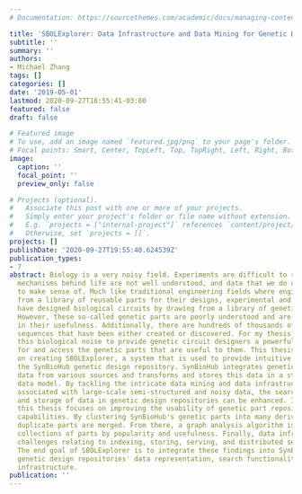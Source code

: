 ```yaml
---
# Documentation: https://sourcethemes.com/academic/docs/managing-content/

title: 'SBOLExplorer: Data Infrastructure and Data Mining for Genetic Design Repositories'
subtitle: ''
summary: ''
authors:
- Michael Zhang
tags: []
categories: []
date: '2019-05-01'
lastmod: 2020-09-27T16:55:41-03:00
featured: false
draft: false

# Featured image
# To use, add an image named `featured.jpg/png` to your page's folder.
# Focal points: Smart, Center, TopLeft, Top, TopRight, Left, Right, BottomLeft, Bottom, BottomRight.
image:
  caption: ''
  focal_point: ''
  preview_only: false

# Projects (optional).
#   Associate this post with one or more of your projects.
#   Simply enter your project's folder or file name without extension.
#   E.g. `projects = ["internal-project"]` references `content/project/deep-learning/index.md`.
#   Otherwise, set `projects = []`.
projects: []
publishDate: '2020-09-27T19:55:40.624539Z'
publication_types:
- 7
abstract: Biology is a very noisy field. Experiments are difficult to reproduce, the
  mechanisms behind life are not well understood, and data that we do obtain is difficult
  to make sense of. Much like traditional engineering fields where engineers draw
  from a library of reusable parts for their designs, experimental and synthetic biologists
  have designed biological circuits by drawing from a library of genetic constructs.
  However, these so-called genetic parts are poorly understood and are therefore limited
  in their usefulness. Additionally, there are hundreds of thousands of parts and
  sequences that have been either created or discovered. For my thesis, I filter through
  this biological noise to provide genetic circuit designers a powerful way to search
  for and access the genetic parts that are useful to them. This thesis is focused
  on creating SBOLExplorer, a system that is used to provide intuitive search within
  the SynBioHub genetic design repository. SynBioHub integrates genetic construct
  data from various sources and transforms and stores this data in a standardized
  data model. By tackling the intricate data mining and data infrastructure problems
  associated with large-scale semi-structured and noisy data, the search, transformation,
  and storage of data in genetic design repositories can be enhanced. In particular,
  this thesis focuses on improving the usability of genetic part repositories' search
  capabilities. By clustering SynBioHub's genetic parts into many derived collections,
  duplicate parts are merged. From there, a graph analysis algorithm is used to rank
  collections of parts by popularity and usefulness. Finally, data infrastructure
  challenges relating to indexing, storing, serving, and distributed search are solved.
  The end goal of SBOLExplorer is to integrate these findings into SynBioHub and other
  genetic design repositories' data representation, search functionality, and data
  infrastructure.
publication: ''
---
```

